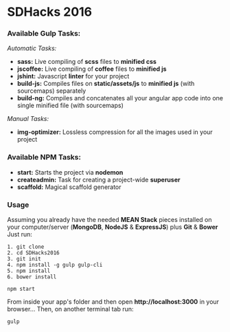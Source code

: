 # SDHacks 2016

### Available Gulp Tasks:

*Automatic Tasks:*

- **sass:** Live compiling of **scss** files to **minified css**
- **jscoffee:** Live compiling of **coffee** files to **minified js**
- **jshint:** Javascript **linter** for your project
- **build-js:** Compiles files on **static/assets/js** to **minified js** (with sourcemaps) separately
- **build-ng:** Compiles and concatenates all your angular app code into one single minified file (with sourcemaps)

*Manual Tasks:*

- **img-optimizer:** Lossless compression for all the images used in your project

### Available NPM Tasks:

- **start:** Starts the project via **nodemon**
- **createadmin:** Task for creating a project-wide **superuser**
- **scaffold:** Magical scaffold generator

### Usage

Assuming you already have the needed **MEAN Stack** pieces installed on your computer/server (**MongoDB**, **NodeJS** & **ExpressJS**) plus **Git** & **Bower** Just run:

    1. git clone
    2. cd SDHacks2016
    3. git init
    4. npm install -g gulp gulp-cli
    5. npm install
    6. bower install

    npm start

From inside your app's folder and then open **http://localhost:3000** in your browser... Then, on another terminal tab run:

    gulp

